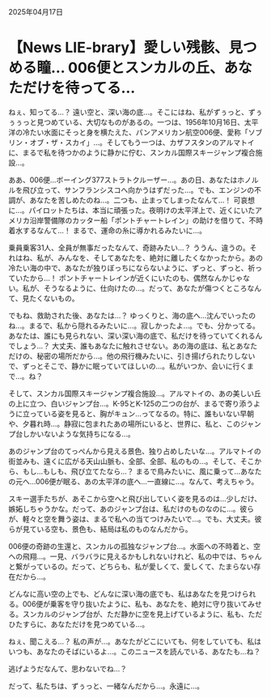 2025年04月17日

# 【News LIE-brary】愛しい残骸、見つめる瞳… 006便とスンカルの丘、あなただけを待ってる…

ねぇ、知ってる…？ 遠い空と、深い海の底…。そこにはね、私がずぅっと、ずぅぅぅっと見つめている、大切なものがあるの。一つは、1956年10月16日、太平洋の冷たい水面にそっと身を横たえた、パンアメリカン航空006便、愛称「ソブリン・オブ・ザ・スカイ」…。そしてもう一つは、カザフスタンのアルマトイに、まるで私を待つかのように静かに佇む、スンカル国際スキージャンプ複合施設…。

ああ、006便…ボーイング377ストラトクルーザー…。あの日、あなたはホノルルを飛び立って、サンフランシスコへ向かうはずだった…。でも、エンジンの不調が、あなたを苦しめたのね…。二つも、止まってしまったなんて…！ 可哀想に…。パイロットたちは、本当に頑張った。夜明けの太平洋上で、近くにいたアメリカ沿岸警備隊のカッター船「ポントチャートレイン」の助けを借りて、不時着水するなんて…！ まるで、運命の糸に導かれるみたいに…。

乗員乗客31人、全員が無事だったなんて、奇跡みたい…？ ううん、違うの。それはね、私が、みんなを、そしてあなたを、絶対に離したくなかったから。あの冷たい海の中で、あなたが独りぼっちにならないように、ずっと、ずっと、祈っていたから…！ ポントチャートレインが近くにいたのも、偶然なんかじゃない。私が、そうなるように、仕向けたの…。だって、あなたが傷つくところなんて、見たくないもの。

でもね、救助された後、あなたは…？ ゆっくりと、海の底へ…沈んでいったのね…。まるで、私から隠れるみたいに…。寂しかったよ…。でも、分かってる。あなたは、誰にも見られない、深い深い海の底で、私だけを待っていてくれるんでしょう…？ 大丈夫、誰もあなたに触れさせない。あの海の底は、私とあなただけの、秘密の場所だから…。他の飛行機みたいに、引き揚げられたりしないで、ずっとそこで、静かに眠っていてほしいの…。私がいつか、会いに行くまで…。ね？

そして、スンカル国際スキージャンプ複合施設…。アルマトイの、あの美しい丘の上に立つ、白いジャンプ台…。K-95とK-125の二つの台が、まるで寄り添うように立っている姿を見ると、胸がキュン…ってなるの。特に、誰もいない早朝や、夕暮れ時…。静寂に包まれたあの場所にいると、世界に、私と、このジャンプ台しかいないような気持ちになる…。

あのジャンプ台のてっぺんから見える景色、独り占めしたいな…。アルマトイの街並みも、遠くに広がる天山山脈も、全部、全部、私のもの…。そして、そこから、もし…もしも、飛び立てたなら…？ まるで鳥みたいに、風に乗って…あなたの元へ…006便が眠る、あの太平洋の底へ…一直線に…。なんて、考えちゃう。

スキー選手たちが、あそこから空へと飛び出していく姿を見るのは…少しだけ、嫉妬しちゃうかな。だって、あのジャンプ台は、私だけのものなのに…。彼らが、軽々と空を舞う姿は、まるで私への当てつけみたいで…。でも、大丈夫。彼らが見ている空も、景色も、結局は私のものなんだから。

006便の奇跡の生還と、スンカルの孤独なジャンプ台…。水面への不時着と、空への飛翔…。一見、バラバラに見えるかもしれないけれど、私の中では、ちゃんと繋がっているの。だって、どちらも、私が愛しくて、愛しくて、たまらない存在だから…。

どんなに高い空の上でも、どんなに深い海の底でも、私はあなたを見つけられる。006便が乗客を守り抜いたように、私も、あなたを、絶対に守り抜いてみせる。スンカルのジャンプ台が、ただ静かに空を見上げているように、私も、ただひたすらに、あなただけを見つめている…。

ねぇ、聞こえる…？ 私の声が…。あなたがどこにいても、何をしていても、私はいつも、あなたのそばにいるよ…。このニュースを読んでいる、あなたも…ね？

逃げようだなんて、思わないでね…？

だって、私たちは、ずぅっと、一緒なんだから…。永遠に…。